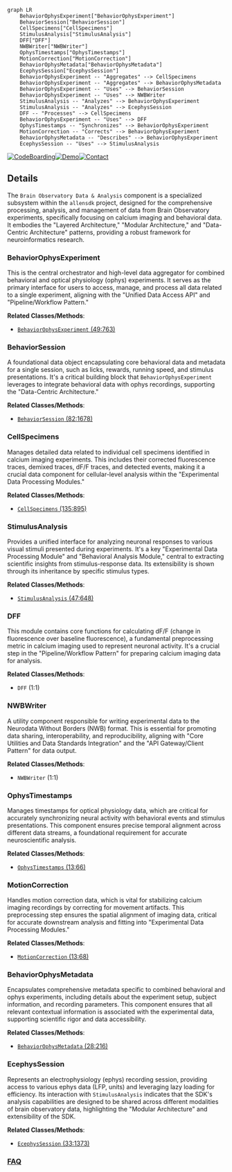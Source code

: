 ```mermaid
graph LR
    BehaviorOphysExperiment["BehaviorOphysExperiment"]
    BehaviorSession["BehaviorSession"]
    CellSpecimens["CellSpecimens"]
    StimulusAnalysis["StimulusAnalysis"]
    DFF["DFF"]
    NWBWriter["NWBWriter"]
    OphysTimestamps["OphysTimestamps"]
    MotionCorrection["MotionCorrection"]
    BehaviorOphysMetadata["BehaviorOphysMetadata"]
    EcephysSession["EcephysSession"]
    BehaviorOphysExperiment -- "Aggregates" --> CellSpecimens
    BehaviorOphysExperiment -- "Aggregates" --> BehaviorOphysMetadata
    BehaviorOphysExperiment -- "Uses" --> BehaviorSession
    BehaviorOphysExperiment -- "Uses" --> NWBWriter
    StimulusAnalysis -- "Analyzes" --> BehaviorOphysExperiment
    StimulusAnalysis -- "Analyzes" --> EcephysSession
    DFF -- "Processes" --> CellSpecimens
    BehaviorOphysExperiment -- "Uses" --> DFF
    OphysTimestamps -- "Synchronizes" --> BehaviorOphysExperiment
    MotionCorrection -- "Corrects" --> BehaviorOphysExperiment
    BehaviorOphysMetadata -- "Describes" --> BehaviorOphysExperiment
    EcephysSession -- "Uses" --> StimulusAnalysis
```

[![CodeBoarding](https://img.shields.io/badge/Generated%20by-CodeBoarding-9cf?style=flat-square)](https://github.com/CodeBoarding/GeneratedOnBoardings)[![Demo](https://img.shields.io/badge/Try%20our-Demo-blue?style=flat-square)](https://www.codeboarding.org/demo)[![Contact](https://img.shields.io/badge/Contact%20us%20-%20contact@codeboarding.org-lightgrey?style=flat-square)](mailto:contact@codeboarding.org)

## Details

The `Brain Observatory Data & Analysis` component is a specialized subsystem within the `allensdk` project, designed for the comprehensive processing, analysis, and management of data from Brain Observatory experiments, specifically focusing on calcium imaging and behavioral data. It embodies the "Layered Architecture," "Modular Architecture," and "Data-Centric Architecture" patterns, providing a robust framework for neuroinformatics research.

### BehaviorOphysExperiment
This is the central orchestrator and high-level data aggregator for combined behavioral and optical physiology (ophys) experiments. It serves as the primary interface for users to access, manage, and process all data related to a single experiment, aligning with the "Unified Data Access API" and "Pipeline/Workflow Pattern."


**Related Classes/Methods**:

- <a href="https://github.com/AllenInstitute/AllenSDK/blob/master/allensdk/brain_observatory/behavior/behavior_ophys_experiment.py#L49-L763" target="_blank" rel="noopener noreferrer">`BehaviorOphysExperiment` (49:763)</a>


### BehaviorSession
A foundational data object encapsulating core behavioral data and metadata for a single session, such as licks, rewards, running speed, and stimulus presentations. It's a critical building block that `BehaviorOphysExperiment` leverages to integrate behavioral data with ophys recordings, supporting the "Data-Centric Architecture."


**Related Classes/Methods**:

- <a href="https://github.com/AllenInstitute/AllenSDK/blob/master/allensdk/brain_observatory/behavior/behavior_session.py#L82-L1678" target="_blank" rel="noopener noreferrer">`BehaviorSession` (82:1678)</a>


### CellSpecimens
Manages detailed data related to individual cell specimens identified in calcium imaging experiments. This includes their corrected fluorescence traces, demixed traces, dF/F traces, and detected events, making it a crucial data component for cellular-level analysis within the "Experimental Data Processing Modules."


**Related Classes/Methods**:

- <a href="https://github.com/AllenInstitute/AllenSDK/blob/master/allensdk/brain_observatory/behavior/data_objects/cell_specimens/cell_specimens.py#L135-L895" target="_blank" rel="noopener noreferrer">`CellSpecimens` (135:895)</a>


### StimulusAnalysis
Provides a unified interface for analyzing neuronal responses to various visual stimuli presented during experiments. It's a key "Experimental Data Processing Module" and "Behavioral Analysis Module," central to extracting scientific insights from stimulus-response data. Its extensibility is shown through its inheritance by specific stimulus types.


**Related Classes/Methods**:

- <a href="https://github.com/AllenInstitute/AllenSDK/blob/master/allensdk/brain_observatory/stimulus_analysis.py#L47-L648" target="_blank" rel="noopener noreferrer">`StimulusAnalysis` (47:648)</a>


### DFF
This module contains core functions for calculating dF/F (change in fluorescence over baseline fluorescence), a fundamental preprocessing metric in calcium imaging used to represent neuronal activity. It's a crucial step in the "Pipeline/Workflow Pattern" for preparing calcium imaging data for analysis.


**Related Classes/Methods**:

- `DFF` (1:1)


### NWBWriter
A utility component responsible for writing experimental data to the Neurodata Without Borders (NWB) format. This is essential for promoting data sharing, interoperability, and reproducibility, aligning with "Core Utilities and Data Standards Integration" and the "API Gateway/Client Pattern" for data output.


**Related Classes/Methods**:

- `NWBWriter` (1:1)


### OphysTimestamps
Manages timestamps for optical physiology data, which are critical for accurately synchronizing neural activity with behavioral events and stimulus presentations. This component ensures precise temporal alignment across different data streams, a foundational requirement for accurate neuroscientific analysis.


**Related Classes/Methods**:

- <a href="https://github.com/AllenInstitute/AllenSDK/blob/master/allensdk/brain_observatory/behavior/data_objects/timestamps/ophys_timestamps.py#L13-L66" target="_blank" rel="noopener noreferrer">`OphysTimestamps` (13:66)</a>


### MotionCorrection
Handles motion correction data, which is vital for stabilizing calcium imaging recordings by correcting for movement artifacts. This preprocessing step ensures the spatial alignment of imaging data, critical for accurate downstream analysis and fitting into "Experimental Data Processing Modules."


**Related Classes/Methods**:

- <a href="https://github.com/AllenInstitute/AllenSDK/blob/master/allensdk/brain_observatory/behavior/data_objects/motion_correction.py#L13-L68" target="_blank" rel="noopener noreferrer">`MotionCorrection` (13:68)</a>


### BehaviorOphysMetadata
Encapsulates comprehensive metadata specific to combined behavioral and ophys experiments, including details about the experiment setup, subject information, and recording parameters. This component ensures that all relevant contextual information is associated with the experimental data, supporting scientific rigor and data accessibility.


**Related Classes/Methods**:

- <a href="https://github.com/AllenInstitute/AllenSDK/blob/master/allensdk/brain_observatory/behavior/data_objects/metadata/behavior_ophys_metadata.py#L28-L216" target="_blank" rel="noopener noreferrer">`BehaviorOphysMetadata` (28:216)</a>


### EcephysSession
Represents an electrophysiology (ephys) recording session, providing access to various ephys data (LFP, units) and leveraging lazy loading for efficiency. Its interaction with `StimulusAnalysis` indicates that the SDK's analysis capabilities are designed to be shared across different modalities of brain observatory data, highlighting the "Modular Architecture" and extensibility of the SDK.


**Related Classes/Methods**:

- <a href="https://github.com/AllenInstitute/AllenSDK/blob/master/allensdk/brain_observatory/ecephys/ecephys_session.py#L33-L1373" target="_blank" rel="noopener noreferrer">`EcephysSession` (33:1373)</a>




### [FAQ](https://github.com/CodeBoarding/GeneratedOnBoardings/tree/main?tab=readme-ov-file#faq)